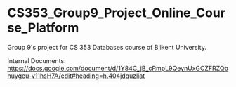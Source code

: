 # CS353_Group9_Project_Online_Course_Platform

Group 9's project for CS 353 Databases course of Bilkent University.

Internal Documents: https://docs.google.com/document/d/1Y84C_jB_cRmpL9QeynUxGCZFRZQbnuygeu-v11hsH7A/edit#heading=h.404jdquzliat
